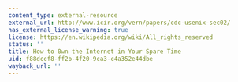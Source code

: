 ```yaml
---
content_type: external-resource
external_url: http://www.icir.org/vern/papers/cdc-usenix-sec02/
has_external_license_warning: true
license: https://en.wikipedia.org/wiki/All_rights_reserved
status: ''
title: How to 0wn the Internet in Your Spare Time
uid: f88dccf8-ff2b-4f20-9ca3-c4a352e44dbe
wayback_url: ''
---
```

